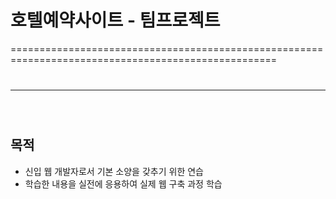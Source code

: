 # 호텔예약사이트 - 팀프로젝트
====================================================================================================

<pre>
<code>
<hr/>
</code>
</pre>

## 목적
- 신입 웹 개발자로서 기본 소양을 갖추기 위한 연습
- 학습한 내용을 실전에 응용하여 실제 웹 구축 과정 학습
